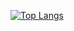 [![Top Langs](https://github-readme-stats.vercel.app/api/top-langs/?username=pransfries&layout=donut)](https://github.com/anuraghazra/github-readme-stats)
